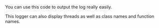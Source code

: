 You can use this code to output the log really easily. 

This logger can also display threads as well as class names and function names.